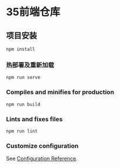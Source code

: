 # 35前端仓库

## 项目安装
```
npm install
```

### 热部署及重新加载
```
npm run serve
```

### Compiles and minifies for production
```
npm run build
```

### Lints and fixes files
```
npm run lint
```

### Customize configuration
See [Configuration Reference](https://cli.vuejs.org/config/).